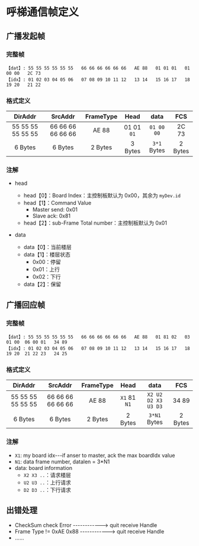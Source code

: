 # 呼梯通信帧定义
## 广播发起帧
### 完整帧
```
【dat】: 55 55 55 55 55 55   66 66 66 66 66 66   AE 88   01 01 01   01 00 00   2C 73
【idx】: 01 02 03 04 05 06   07 08 09 10 11 12   13 14   15 16 17   18 19 20   21 22
```
### 格式定义
| DirAddr | SrcAddr | FrameType | Head | data | FCS |
|:-:|:---:|:--:|:--:|:--:|:--:|
| 55 55 55 55 55 55 | 66 66 66 66 66 66 | AE 88 | 01 01 `01` | `01 00 00` | 2C 73 |
| 6 Bytes | 6 Bytes | 2 Bytes | 3 Bytes | `3*1` Bytes | 2 Bytes |

### 注解
- head
    - head【0】：Board Index：主控制板默认为 0x00，其余为 `myDev.id`
    - head【1】：Command Value
        - Master send: 0x01
        - Slave ack: 0x81
    - head【2】：sub-Frame Total number：主控制板默认为 0x01

- data
    - data【0】：当前楼层
    - data【1】：楼层状态
        - 0x00：停留
        - 0x01：上行
        - 0x02：下行
    - data【2】：保留

## 广播回应帧
### 完整帧
```
【dat】: 55 55 55 55 55 55   66 66 66 66 66 66   AE 88   01 81 02   03 01 00  06 00 01   34 89
【idx】: 01 02 03 04 05 06   07 08 09 10 11 12   13 14   15 16 17   18 19 20  21 22 23   24 25
```
### 格式定义
| DirAddr | SrcAddr | FrameType | Head | data | FCS |
|:-:|:---:|:--:|:--:|:--:|:--:|
| 55 55 55 55 55 55 | 66 66 66 66 66 66 | AE 88 | `X1` 81 `N1` | `X2 U2 D2 X3 U3 D3` | 34 89 |
| 6 Bytes | 6 Bytes | 2 Bytes | 2 Bytes | `3*N1` Bytes | 2 Bytes |

### 注解
- `X1`: my board idx---if anser to master, ack the max boardIdx value
- `N1`: data frame number, datalen = 3*N1
- data: board information
    - `X2 X3 ..`：请求楼层
    - `U2 U3 ..`：上行请求
    - `D2 D3 ..`：下行请求
## 出错处理
- CheckSum check Error        ------------> quit receive Handle
- Frame Type != 0xAE 0x88      ------------> quit receive Handle
- ......